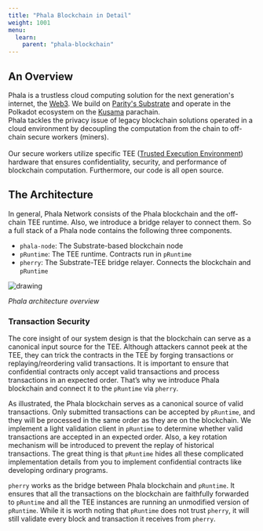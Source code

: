 ```yaml
---
title: "Phala Blockchain in Detail"
weight: 1001
menu:
  learn:
    parent: "phala-blockchain"
---
```


## An Overview

Phala is a trustless cloud computing solution for the next generation's internet, the [Web3](https://web3.foundation/). We build on [Parity's Substrate](https://www.parity.io/technologies/substrate/) and operate in the Polkadot ecosystem on the [Kusama](https://kusama.network/) parachain.
\
Phala tackles the privacy issue of legacy blockchain solutions operated in a cloud environment by decoupling the computation from the chain to off-chain secure workers (miners).
\
\
Our secure workers utilize specific TEE ([Trusted Execution Environment](https://en.wikipedia.org/wiki/Trusted_execution_environment)) hardware that ensures confidentiality, security, and performance of blockchain computation. Furthermore, our code is all open source.

## The Architecture

In general, Phala Network consists of the Phala blockchain and the off-chain TEE runtime. Also, we introduce a bridge relayer to connect them. So a full stack of a Phala node contains the following three components.

- `phala-node`: The Substrate-based blockchain node
- `pRuntime`: The TEE runtime. Contracts run in `pRuntime`
- `pherry`: The Substrate-TEE bridge relayer. Connects the blockchain and `pRuntime`

<img src="/images/docs/developer/simple_architecture.png" alt="drawing" class="center"/>

*Phala architecture overview*

### Transaction Security

The core insight of our system design is that the blockchain can serve as a canonical input source for the TEE. Although attackers cannot peek at the TEE, they can trick the contracts in the TEE by forging transactions or replaying/reordering valid transactions. It is important to ensure that confidential contracts only accept valid transactions and process transactions in an expected order. That’s why we introduce Phala blockchain and connect it to the `pRuntime` via `pherry`.

As illustrated, the Phala blockchain serves as a canonical source of valid transactions. Only submitted transactions can be accepted by `pRuntime`, and they will be processed in the same order as they are on the blockchain. We implement a light validation client in `pRuntime` to determine whether valid transactions are accepted in an expected order. Also, a key rotation mechanism will be introduced to prevent the replay of historical transactions. The great thing is that `pRuntime` hides all these complicated implementation details from you to implement confidential contracts like developing ordinary programs.

`pherry` works as the bridge between Phala blockchain and `pRuntime`. It ensures that all the transactions on the blockchain are faithfully forwarded to `pRuntime` and all the TEE instances are running an unmodified version of `pRuntime`. While it is worth noting that `pRuntime` does not trust `pherry`, it will still validate every block and transaction it receives from `pherry`.
